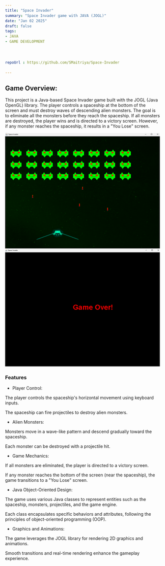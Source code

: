 ```yaml
---
title: "Space Invader"
summary: "Space Invader game with JAVA (JOGL)"
date: "Jan 02 2025"
draft: false
tags:
- JAVA
- GAME DEVELOPMENT



repoUrl : https://github.com/SMaitriya/Space-Invader

---
```


## Game Overview:

This project is a Java-based Space Invader game built with the JOGL (Java OpenGL) library. The player controls a spaceship at the bottom of the screen and must destroy waves of descending alien monsters. The goal is to eliminate all the monsters before they reach the spaceship. If all monsters are destroyed, the player wins and is directed to a victory screen. However, if any monster reaches the spaceship, it results in a "You Lose" screen.


![game](https://raw.githubusercontent.com/SMaitriya/Portfolio/main/public/images/spaceproject/game.png)
![lose](https://raw.githubusercontent.com/SMaitriya/Portfolio/main/public/images/spaceproject/lose.png)




### Features

- Player Control:

The player controls the spaceship's horizontal movement using keyboard inputs.

The spaceship can fire projectiles to destroy alien monsters.

- Alien Monsters:

Monsters move in a wave-like pattern and descend gradually toward the spaceship.

Each monster can be destroyed with a projectile hit.

- Game Mechanics:

If all monsters are eliminated, the player is directed to a victory screen.

If any monster reaches the bottom of the screen (near the spaceship), the game transitions to a "You Lose" screen.

- Java Object-Oriented Design:

The game uses various Java classes to represent entities such as the spaceship, monsters, projectiles, and the game engine.

Each class encapsulates specific behaviors and attributes, following the principles of object-oriented programming (OOP).

- Graphics and Animations:

The game leverages the JOGL library for rendering 2D graphics and animations.

Smooth transitions and real-time rendering enhance the gameplay experience.





